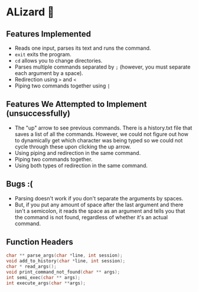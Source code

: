 # ALizard 🦎

## Features Implemented
- Reads one input, parses its text and runs the command.
- `exit` exits the program.
- `cd` allows you to change directories.
- Parses multiple commands separated by `;` (however, you must separate each argument by a space).
- Redirection using `>` and `<`
- Piping two commands together using `|`

## Features We Attempted to Implement (unsuccessfully)
- The "up" arrow to see previous commands. There is a history.txt file that saves a list of all the commands. However, we could not figure out how to dynamically get which character was being typed so we could not cycle through these upon clicking the up arrow.
- Using piping and redirection in the same command.
- Piping two commands together.
- Using both types of redirection in the same command.

## Bugs :(
- Parsing doesn't work if you don't separate the arguments by spaces.
- But, if you put any amount of space after the last argument and there isn't a semicolon, it reads the space as an argument and tells you that the command is not found, regardless of whether it's an actual command.

## Function Headers
```c
char ** parse_args(char *line, int session);
void add_to_history(char *line, int session);
char * read_args();
void print_command_not_found(char ** args);
int semi_exec(char ** args);
int execute_args(char **args);
```
